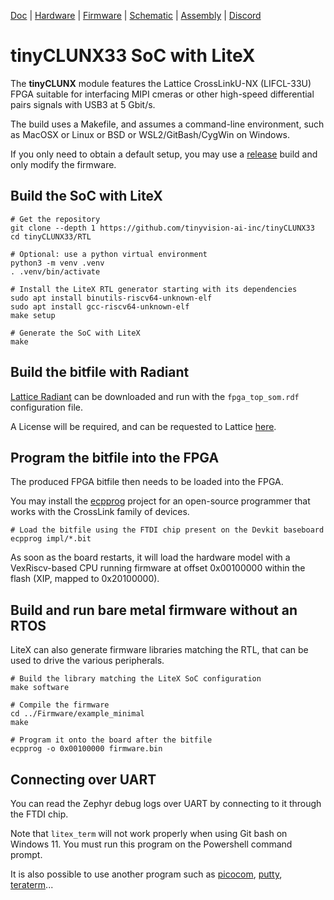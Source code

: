 [Doc](https://tinyclunx33.tinyvision.ai/) |
[Hardware](https://github.com/tinyvision-ai-inc/tinyCLUNX33/tree/main/Schematics) |
[Firmware](https://docs.zephyrproject.org/latest/boards/riscv/tinyclunx33/doc/index.html) |
[Schematic](tinyCLUNX33_v2.0_Schematic.pdf) |
[Assembly](tinyCLUNX33_v2.0_Assembly.pdf) |
[Discord](https://discord.gg/yjVc6P3sCt)

# tinyCLUNX33 SoC with LiteX

The **tinyCLUNX** module features the Lattice CrossLinkU-NX (LIFCL-33U) FPGA
suitable for interfacing MIPI cmeras or other high-speed differential pairs
signals with USB3 at 5 Gbit/s.

The build uses a Makefile, and assumes a command-line environment, such
as MacOSX or Linux or BSD or WSL2/GitBash/CygWin on Windows.

If you only need to obtain a default setup, you may use a
[release](https://github.com/tinyvision-ai-inc/tinyCLUNX33/releases)
build and only modify the firmware.

## Build the SoC with LiteX

```shell
# Get the repository
git clone --depth 1 https://github.com/tinyvision-ai-inc/tinyCLUNX33
cd tinyCLUNX33/RTL

# Optional: use a python virtual environment
python3 -m venv .venv
. .venv/bin/activate

# Install the LiteX RTL generator starting with its dependencies
sudo apt install binutils-riscv64-unknown-elf
sudo apt install gcc-riscv64-unknown-elf
make setup

# Generate the SoC with LiteX
make
```

## Build the bitfile with Radiant

[Lattice Radiant](https://www.latticesemi.com/LatticeRadiant) can be downloaded
and run with the `fpga_top_som.rdf` configuration file.

A License will be required, and can be requested to Lattice
[here](https://www.latticesemi.com/Support/Licensing#requestRadiant).

## Program the bitfile into the FPGA

The produced FPGA bitfile then needs to be loaded into the FPGA.

You may install the [ecpprog](https://github.com/gregdavill/ecpprog) project
for an open-source programmer that works with the CrossLink family of devices.

```
# Load the bitfile using the FTDI chip present on the Devkit baseboard
ecpprog impl/*.bit
```

As soon as the board restarts, it will load the hardware model with a
VexRiscv-based CPU running firmware at offset 0x00100000 within the flash
(XIP, mapped to 0x20100000).

## Build and run bare metal firmware without an RTOS

LiteX can also generate firmware libraries matching the RTL, that can be used
to drive the various peripherals.

```
# Build the library matching the LiteX SoC configuration
make software

# Compile the firmware
cd ../Firmware/example_minimal
make

# Program it onto the board after the bitfile
ecpprog -o 0x00100000 firmware.bin
```

## Connecting over UART

You can read the Zephyr debug logs over UART by connecting to it through the
FTDI chip.

Note that `litex_term` will not work properly when using Git bash on Windows 11.
You must run this program on the Powershell command prompt.

It is also possible to use another program such as
[picocom](https://github.com/npat-efault/picocom),
[putty](https://www.chiark.greenend.org.uk/~sgtatham/putty/latest.html),
[teraterm](http://www.teraterm.org/)...
